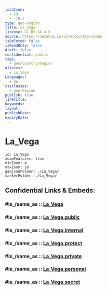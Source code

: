 ```yaml
---
location:
  - 19
  - -70.7
type: geo-Region
title: La_Vega
license: CC BY-SA 4.0
source: https://datahub.io/core/country-codes
isDeleted: false
isReadOnly: false
draft: false
confidential: public
tags:
  - geo/Country/Region
aliases:
  - La_Vega
Languages:
  - de
cssclasses:
  - geo-Region
publish: true
linkTitle:
keywords:
layout:
publishDate:
expiryDate:
---
```


# La_Vega

```leaflet
id: La_Vega
zoomFeatures: true 
minZoom: 4 
maxZoom: 18
geojsonFolder: ./La_Vega/
markerFolder: ./La_Vega/
```


## Confidential Links & Embeds: 

### #is_/same_as :: [La_Vega](/_Standards/Earth/Continent/America~Caribbean/Dominican_Rep/provinces~Dominican_Rep/La_Vega.md) 

### #is_/same_as :: [La_Vega.public](/_public/Earth/Continent/America~Caribbean/Dominican_Rep/provinces~Dominican_Rep/La_Vega.public.md) 

### #is_/same_as :: [La_Vega.internal](/_internal/Earth/Continent/America~Caribbean/Dominican_Rep/provinces~Dominican_Rep/La_Vega.internal.md) 

### #is_/same_as :: [La_Vega.protect](/_protect/Earth/Continent/America~Caribbean/Dominican_Rep/provinces~Dominican_Rep/La_Vega.protect.md) 

### #is_/same_as :: [La_Vega.private](/_private/Earth/Continent/America~Caribbean/Dominican_Rep/provinces~Dominican_Rep/La_Vega.private.md) 

### #is_/same_as :: [La_Vega.personal](/_personal/Earth/Continent/America~Caribbean/Dominican_Rep/provinces~Dominican_Rep/La_Vega.personal.md) 

### #is_/same_as :: [La_Vega.secret](/_secret/Earth/Continent/America~Caribbean/Dominican_Rep/provinces~Dominican_Rep/La_Vega.secret.md)

